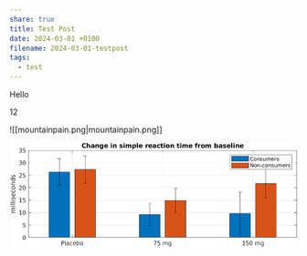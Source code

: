 ```yaml
---
share: true
title: Test Post
date: 2024-03-01 +0100
filename: 2024-03-01-testpost
tags:
  - test
---
```


Hello


12

![[mountainpain.png|mountainpain.png]]


![mountainpain](images/obsidian/Bild1.png)